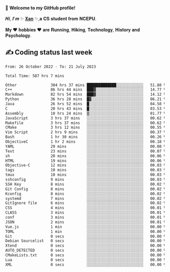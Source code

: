 🎉 **Welcome to my GitHub profile!**</br></br>
𝑯𝒊, 𝑰'𝒎 ✨ [𝐗𝐚𝐧](https://xancoding.cn/) ✨,𝐚 𝐂𝐒 𝐬𝐭𝐮𝐝𝐞𝐧𝐭 𝐟𝐫𝐨𝐦 𝐍𝐂𝐄𝐏𝐔.</br></br>
𝐌𝐲 ❤ 𝐡𝐨𝐛𝐛𝐢𝐞𝐬 ❤ 𝐚𝐫𝐞 𝐑𝐮𝐧𝐧𝐢𝐧𝐠, 𝐇𝐢𝐤𝐢𝐧𝐠, 𝐓𝐞𝐜𝐡𝐧𝐨𝐥𝐨𝐠𝐲, 𝐇𝐢𝐬𝐭𝐨𝐫𝐲 𝐚𝐧𝐝 𝐏𝐬𝐲𝐜𝐡𝐨𝐥𝐨𝐠𝐲.

## ✍️ Coding status last week
<!--START_SECTION:waka-->

```txt
From: 26 October 2022 - To: 21 July 2023

Total Time: 587 hrs 7 mins

Other               304 hrs 37 mins █████████████░░░░░░░░░░░░   51.88 %
C++                 86 hrs 44 mins  ███▓░░░░░░░░░░░░░░░░░░░░░   14.77 %
Markdown            82 hrs 54 mins  ███▓░░░░░░░░░░░░░░░░░░░░░   14.12 %
Python              36 hrs 28 mins  █▓░░░░░░░░░░░░░░░░░░░░░░░   06.21 %
Java                26 hrs 52 mins  █░░░░░░░░░░░░░░░░░░░░░░░░   04.58 %
C                   20 hrs 43 mins  █░░░░░░░░░░░░░░░░░░░░░░░░   03.53 %
Assembly            10 hrs 24 mins  ▒░░░░░░░░░░░░░░░░░░░░░░░░   01.77 %
JavaScript          3 hrs 37 mins   ░░░░░░░░░░░░░░░░░░░░░░░░░   00.62 %
Makefile            3 hrs 37 mins   ░░░░░░░░░░░░░░░░░░░░░░░░░   00.62 %
CMake               3 hrs 12 mins   ░░░░░░░░░░░░░░░░░░░░░░░░░   00.55 %
Vim Script          2 hrs 9 mins    ░░░░░░░░░░░░░░░░░░░░░░░░░   00.37 %
Bash                1 hr 30 mins    ░░░░░░░░░░░░░░░░░░░░░░░░░   00.26 %
ObjectiveC          1 hr 2 mins     ░░░░░░░░░░░░░░░░░░░░░░░░░   00.18 %
YAML                29 mins         ░░░░░░░░░░░░░░░░░░░░░░░░░   00.08 %
Text                23 mins         ░░░░░░░░░░░░░░░░░░░░░░░░░   00.07 %
sh                  20 mins         ░░░░░░░░░░░░░░░░░░░░░░░░░   00.06 %
HTML                19 mins         ░░░░░░░░░░░░░░░░░░░░░░░░░   00.06 %
Objective-C         12 mins         ░░░░░░░░░░░░░░░░░░░░░░░░░   00.03 %
tags                10 mins         ░░░░░░░░░░░░░░░░░░░░░░░░░   00.03 %
tmux                10 mins         ░░░░░░░░░░░░░░░░░░░░░░░░░   00.03 %
sshconfig           9 mins          ░░░░░░░░░░░░░░░░░░░░░░░░░   00.03 %
SSH Key             8 mins          ░░░░░░░░░░░░░░░░░░░░░░░░░   00.02 %
Git Config          8 mins          ░░░░░░░░░░░░░░░░░░░░░░░░░   00.02 %
Kconfig             8 mins          ░░░░░░░░░░░░░░░░░░░░░░░░░   00.02 %
systemd             7 mins          ░░░░░░░░░░░░░░░░░░░░░░░░░   00.02 %
GitIgnore file      6 mins          ░░░░░░░░░░░░░░░░░░░░░░░░░   00.02 %
CSS                 4 mins          ░░░░░░░░░░░░░░░░░░░░░░░░░   00.01 %
CLASS               3 mins          ░░░░░░░░░░░░░░░░░░░░░░░░░   00.01 %
conf                3 mins          ░░░░░░░░░░░░░░░░░░░░░░░░░   00.01 %
JSON                2 mins          ░░░░░░░░░░░░░░░░░░░░░░░░░   00.01 %
Vue.js              1 min           ░░░░░░░░░░░░░░░░░░░░░░░░░   00.00 %
TOML                1 min           ░░░░░░░░░░░░░░░░░░░░░░░░░   00.00 %
Git                 0 secs          ░░░░░░░░░░░░░░░░░░░░░░░░░   00.00 %
Debian Sourcelist   0 secs          ░░░░░░░░░░░░░░░░░░░░░░░░░   00.00 %
Xtend               0 secs          ░░░░░░░░░░░░░░░░░░░░░░░░░   00.00 %
AUTO_DETECTED       0 secs          ░░░░░░░░░░░░░░░░░░░░░░░░░   00.00 %
CMakeLists.txt      0 secs          ░░░░░░░░░░░░░░░░░░░░░░░░░   00.00 %
Lua                 0 secs          ░░░░░░░░░░░░░░░░░░░░░░░░░   00.00 %
XML                 0 secs          ░░░░░░░░░░░░░░░░░░░░░░░░░   00.00 %
```

<!--END_SECTION:waka-->


<!-- ## 📈 My GitHub Stats
<p align="center">
    <img height="137px" src="https://github-readme-stats.vercel.app/api?username=Xancoding&hide_title=true&hide_border=true&show_icons=trueline_height=21&text_color=000&icon_color=000&bg_color=0,ea6161,ffc64d,fffc4d,52fa5a&theme=graywhite" /> 
    <img src="https://github-readme-stats.vercel.app/api/top-langs/?username=Xancoding&hide_title=true&hide_border=true&layout=compact&langs_count=6&text_color=000&icon_color=fff&bg_color=0,52fa5a,4dfcff,c64dff&theme=graywhite" /> 
</p> -->

<!-- ## 🔥 My GitHub activities of last 31 days.
<div align="center"> <img src="https://activity-graph.herokuapp.com/graph?username=XanCoding&theme=xcode" /> </div> -->

<!-- <p align="center"> 
  Visitor count<br/>
  <img src="https://profile-counter.glitch.me/xancoding/count.svg" />
</p> -->

